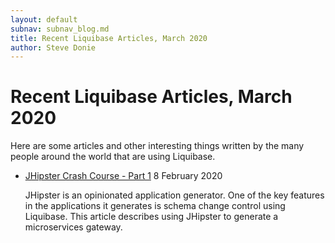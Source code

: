 ```yaml
---
layout: default
subnav: subnav_blog.md
title: Recent Liquibase Articles, March 2020
author: Steve Donie
---
```

# Recent Liquibase Articles, March 2020

Here are some articles and other interesting things written by the many people around
the world that are using Liquibase.

* [JHipster Crash Course - Part 1](https://dev.to/thegroo/jhipster-crash-course-part-1-34jn)
  8 February 2020
  
  JHipster is an opinionated application generator. One of the key features in the applications
  it generates is schema change control using Liquibase. This article describes using JHipster
  to generate a microservices gateway. 
